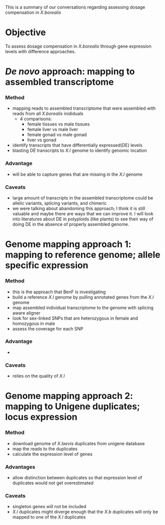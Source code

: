This is a summary of our conversations regarding assessing dosage compensation in *X.borealis* 

# Objective
To assess dosage compensation in *X.borealis* through gene expression levels with difference approaches. 

# *De novo* approach: mapping to assembled transcriptome
### Method
- mapping reads to assembled transcriptome that were assembled with reads from all *X.borealis* inididuals
  - 4 comparisons:
    - female tissues vs male tissues
    - female liver vs male liver
    - female gonad vs male gonad
    - liver vs gonad
- identify transcripts that have differentially expressed(DE) levels
- blasting DE transcripts to *X.l* genome to identify genomic location 
### Advantage
- will be able to capture genes that are missing in the *X.l* genome
### Caveats
- large amount of transcripts in the assembled transcriptome could be allelic variants, splicing variants, and chimeric 
- we were talking about abandoming this approach; I think it is still valuable and maybe there are ways that we can improve it. I will look into literatures about DE in polyploids (like plants) to see their way of doing DE in the absence of properly assembled genome.  

# Genome mapping approach 1: mapping to reference genome; allele specific expression
### Method
- this is the approach that BenF is investigating
- build a reference *X.l* genome by pulling annotated genes from the *X.l* genome
- map assembled individual transcriptome to the genome with splicing aware aligner
- look for sex-linked SNPs that are heterozygous in female and homozygous in male
- assess the coverage for each SNP 
### Advantage
- 
### Caveats
- relies on the quality of *X.l*

# Genome mapping approach 2: mapping to Unigene duplicates; locus expression
### Method
- download genome of *X.laevis* duplicates from unigene database
- map the reads to the duplicates
- calculate the expression level of genes
### Advantages
- allow distinction between duplicates so that expression level of duplicates would not get overestimated 
### Caveats
- singleton genes will not be included
- *X.l* duplicates might diverge enough that the *X.b* duplicates will only be mapped to one of the *X.l* duplicates
